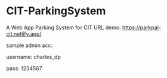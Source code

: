 # CIT-ParkingSystem
 A Web App Parking System for CIT
 URL demo:
https://parkpal-cit.netlify.app/


sample admin acc:

username: charles_dp

pass: 1234567
